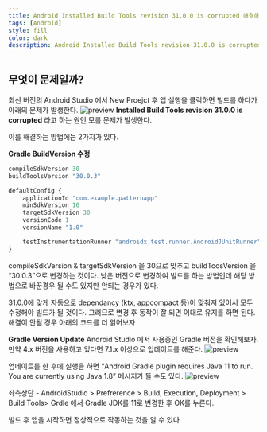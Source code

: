 ```yaml
---
title: Android Installed Build Tools revision 31.0.0 is corrupted 해결하기
tags: [Android]
style: fill
color: dark
description: Android Installed Build Tools revision 31.0.0 is corrupted 해결하기
---
```


## 무엇이 문제일까?
최신 버전의 Android Studio 에서 New Proejct 후 앱 실행을 클릭하면 빌드를 하다가 아래의 문제가 발생한다.
![preview](notion://www.notion.so/image/https%3A%2F%2Fs3-us-west-2.amazonaws.com%2Fsecure.notion-static.com%2Fa2f156d8-f4ab-4e34-853b-3b77fb3e3fc8%2F%E1%84%89%E1%85%B3%E1%84%8F%E1%85%B3%E1%84%85%E1%85%B5%E1%86%AB%E1%84%89%E1%85%A3%E1%86%BA_2022-03-07_%E1%84%8B%E1%85%A9%E1%84%92%E1%85%AE_9.28.23.png?table=block&id=28368089-c1fd-4085-80f3-78b0e1360db0&spaceId=7cbe6c62-fb41-46f0-a9c4-08c979944f25&width=2000&userId=eb5ca5dc-904b-4779-bb7c-8114482b1122&cache=v2)
**Installed Build Tools revision 31.0.0 is corrupted** 라고 하는 원인 모를 문제가 발생한다.

이를 해결하는 방법에는 2가지가 있다.

**Gradle BuildVersion 수정**
```javascript
compileSdkVersion 30
buildToolsVersion "30.0.3"

defaultConfig {
    applicationId "com.example.patternapp"
    minSdkVersion 16
    targetSdkVersion 30
    versionCode 1
    versionName "1.0"

    testInstrumentationRunner "androidx.test.runner.AndroidJUnitRunner"
}
```
compileSdkVersion & targetSdkVersion 을 30으로 맞추고 buildToosVersion 을 “30.0.3”으로 변경하는 것이다. 낮은 버전으로 변경하여 빌드를 하는 방법인데 해당 방법으로 바꾼경우 될 수도 있지만 안되는 경우가 있다.

31.0.0에 맞게 자동으로 dependancy (ktx, appcompact 등)이 맞춰져 있어서 모두 수정해야 빌드가 될 것이다. 그러므로 변경 후 동작이 잘 되면 이대로 유지를 하면 된다. 해결이 안될 경우 아래의 코드를 더 읽어보자


**Gradle Version Update**
Android Studio 에서 사용중인 Gradle 버전을 확인해보자. 만약 4.x 버전을 사용하고 있다면 7.1.x 이상으로 업데이트를 해준다.
![preview](notion://www.notion.so/image/https%3A%2F%2Fs3-us-west-2.amazonaws.com%2Fsecure.notion-static.com%2F1222b145-4c60-4524-a30d-2b4e164b8234%2F%E1%84%89%E1%85%B3%E1%84%8F%E1%85%B3%E1%84%85%E1%85%B5%E1%86%AB%E1%84%89%E1%85%A3%E1%86%BA_2022-03-07_%E1%84%8B%E1%85%A9%E1%84%92%E1%85%AE_9.55.03.png?table=block&id=749d739d-1cde-4ff5-8e88-5f179a1f860e&spaceId=7cbe6c62-fb41-46f0-a9c4-08c979944f25&width=2000&userId=eb5ca5dc-904b-4779-bb7c-8114482b1122&cache=v2)

업데이트를 한 후에 실행을 하면 “Android Gradle plugin requires Java 11 to run. You are currently using Java 1.8” 메시지가 뜰 수도 있다.
![preview](notion://www.notion.so/image/https%3A%2F%2Fs3-us-west-2.amazonaws.com%2Fsecure.notion-static.com%2F84991909-30df-4452-a467-6dcdd0280485%2F%E1%84%89%E1%85%B3%E1%84%8F%E1%85%B3%E1%84%85%E1%85%B5%E1%86%AB%E1%84%89%E1%85%A3%E1%86%BA_2022-03-07_%E1%84%8B%E1%85%A9%E1%84%92%E1%85%AE_10.02.12.png?table=block&id=853ad47a-982f-4fdf-9c73-ffc2072e5b8e&spaceId=7cbe6c62-fb41-46f0-a9c4-08c979944f25&width=2000&userId=eb5ca5dc-904b-4779-bb7c-8114482b1122&cache=v2)

좌측상단 - AndroidStudio > Prefrerence > Build, Execution, Deployment > Build Tools> Grdle 에서 Gradle JDK를 11로 변경한 후 OK를 누른다.

빌드 후 앱을 시작하면 정상적으로 작동하는 것을 알 수 있다.
